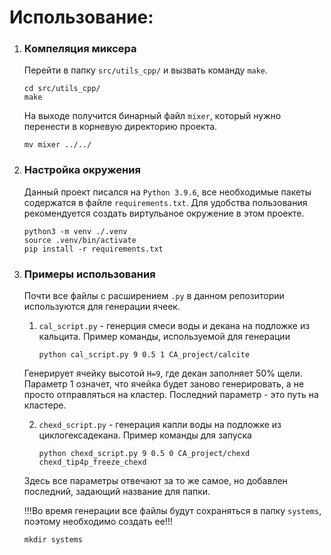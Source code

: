 # Использование:
1. ### **Компеляция миксера**
    Перейти в папку `src/utils_cpp/` и вызвать команду `make`.
    ```
    cd src/utils_cpp/
    make
    ```
    На выходе получится бинарный файл `mixer`, который нужно перенести в корневую директорию проекта.
    ```
    mv mixer ../../
    ```

2. ### **Настройка окружения**
    Данный проект писался на `Python 3.9.6`, все необходимые пакеты содержатся в файле `requirements.txt`. Для удобства пользования рекомендуется создать виртульаное окружение в этом проекте.
    ```
    python3 -m venv ./.venv
    source .venv/bin/activate
    pip install -r requirements.txt
    ```

3. ### **Примеры использования**
    Почти все файлы с расширением `.py` в данном репозитории используются для генерации ячеек.
    1. `cal_script.py` - генерция смеси воды и декана на подложке из кальцита. Пример команды, используемой для генерации
        ```
        python cal_script.py 9 0.5 1 CA_project/calcite
        ```
    Генерирует ячейку высотой `H=9`, где декан заполняет 50% щели. Параметр 1 означет, что ячейка будет заново генерировать, а не просто отправляться на кластер. Последний параметр - это путь на кластере.

    2. `chexd_script.py` - генерация капли воды на подложке из циклогексадекана. Пример команды для запуска
        ```
        python chexd_script.py 9 0.5 0 CA_project/chexd chexd_tip4p_freeze_chexd
        ```
    Здесь все параметры отвечают за то же самое, но добавлен последний, задающий название для папки.


    !!!Во время генерации все файлы будут сохраняться в папку `systems`, поэтому необходимо создать ее!!!
    ```
    mkdir systems
    ```
